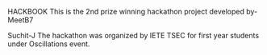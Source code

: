 HACKBOOK
This is the 2nd prize winning hackathon project developed by-
MeetB7

Suchit-J
The hackathon was organized by IETE TSEC for first year students under Oscillations event.
